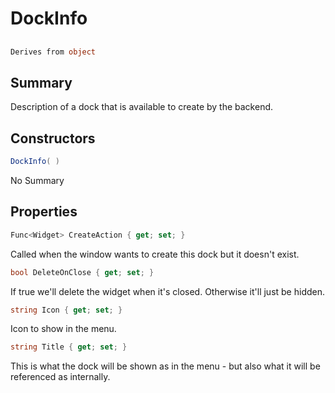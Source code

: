 # DockInfo

## 
```c#
Derives from object
```

## Summary

Description of a dock that is available to create by the backend.
## Constructors

```c#
DockInfo( ) 
```
No Summary
## Properties

```c#
Func<Widget> CreateAction { get; set; } 
```
Called when the window wants to create this dock but it doesn't exist.
```c#
bool DeleteOnClose { get; set; } 
```
If true we'll delete the widget when it's closed. Otherwise it'll just be hidden.
```c#
string Icon { get; set; } 
```
Icon to show in the menu.
```c#
string Title { get; set; } 
```
This is what the dock will be shown as in the menu - but also what it will be referenced as internally.
